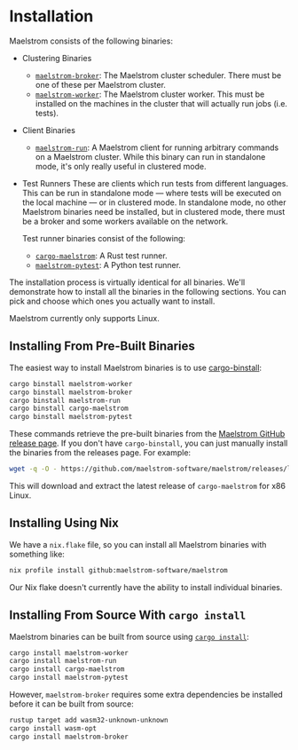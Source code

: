# Installation

Maelstrom consists of the following binaries:
  - Clustering Binaries
      - [`maelstrom-broker`](broker.md): The Maelstrom cluster scheduler. There must be one of
        these per Maelstrom cluster.
      - [`maelstrom-worker`](worker.md): The Maelstrom cluster worker. This must be
        installed on the machines in the cluster that will actually run jobs
        (i.e. tests).
  - Client Binaries
      - [`maelstrom-run`](run.md): A Maelstrom client for running arbitrary commands on a
        Maelstrom cluster. While this binary can run in standalone mode, it's only really
        useful in clustered mode.
  - Test Runners
    These are clients which run tests from different languages.
    This can be run in standalone mode &mdash; where tests will be executed on the local machine
    &mdash; or in clustered mode. In standalone mode, no other Maelstrom binaries need be installed,
    but in clustered mode, there must be a broker and some workers available on the network.

    Test runner binaries consist of the following:
    - [`cargo-maelstrom`](cargo-maelstrom.md): A Rust test runner.
    - [`maelstrom-pytest`](maelstrom-pytest.md): A Python test runner.

The installation process is virtually identical for all binaries. We'll
demonstrate how to install all the binaries in the following sections. You can
pick and choose which ones you actually want to install.

Maelstrom currently only supports Linux.

## Installing From Pre-Built Binaries

The easiest way to install Maelstrom binaries is to use
[cargo-binstall](https://github.com/cargo-bins/cargo-binstall):

```bash
cargo binstall maelstrom-worker
cargo binstall maelstrom-broker
cargo binstall maelstrom-run
cargo binstall cargo-maelstrom
cargo binstall maelstrom-pytest
```

These commands retrieve the pre-built binaries from the [Maelstrom GitHub
release page](https://github.com/maelstrom-software/maelstrom/releases). If you
don't have `cargo-binstall`, you can just manually install the binaries from the
releases page. For example:

```bash
wget -q -O - https://github.com/maelstrom-software/maelstrom/releases/latest/download/cargo-maelstrom-x86_64-unknown-linux-gnu.tgz | tar xzf -
```

This will download and extract the latest release of `cargo-maelstrom` for x86 Linux.

## Installing Using Nix

We have a `nix.flake` file, so you can install all Maelstrom binaries with something like:

```bash
nix profile install github:maelstrom-software/maelstrom
```

Our Nix flake doesn't currently have the ability to install individual binaries.

## Installing From Source With `cargo install`

Maelstrom binaries can be built from source using [`cargo
install`](https://doc.rust-lang.org/cargo/commands/cargo-install.html):

```bash
cargo install maelstrom-worker
cargo install maelstrom-run
cargo install cargo-maelstrom
cargo install maelstrom-pytest
```

However, `maelstrom-broker` requires some extra dependencies be installed
before it can be built from source:

```bash
rustup target add wasm32-unknown-unknown
cargo install wasm-opt
cargo install maelstrom-broker
```
